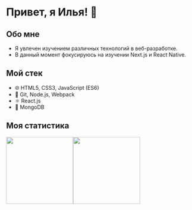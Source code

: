 # Привет, я Илья! 👋

## Обо мне
- Я увлечен изучением различных технологий в веб-разработке.
- В данный момент фокусируюсь на изучении Next.js и React Native.

## Мой стек
- 🌐 HTML5, CSS3, JavaScript (ES6)
- 🚀 Git, Node.js, Webpack
- ⚛️ React.js
- 🍃 MongoDB

## Моя статистика
<img height="180" src="https://github-readme-stats.vercel.app/api?username=Ilya-Ivashchenk0&show_icons=true&count_private=true&hide=stars&theme=dark"><img height="180" src="https://github-readme-stats.vercel.app/api/top-langs/?username=Ilya-Ivashchenk0&layout=compact&theme=dark">
